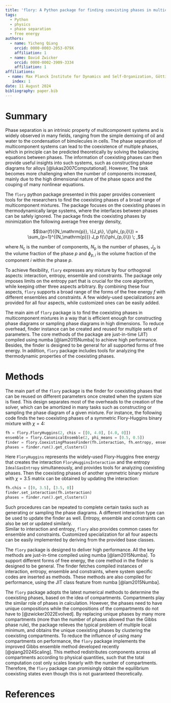 ```yaml
---
title: 'flory: A Python package for finding coexisting phases in multicomponent mixtures'
tags:
  - Python
  - physics
  - phase separation
  - free energy
authors:
  - name: Yicheng Qiang
    orcid: 0000-0003-2053-079X
    affiliation: 1
  - name: David Zwicker
    orcid: 0000-0002-3909-3334
    affiliation: 1
affiliations:
 - name: Max Planck Institute for Dynamics and Self-Organization, Göttingen, Germany
   index: 1
date: 11 August 2024
bibliography: paper.bib
---
```


# Summary

Phase separation is an intrinsic property of multicomponent systems and is widely observed in many fields, ranging from the simple demixing of oil and water to the condensation of bimolecules in cells.
The phase separation of multicomponent systems can lead to the coexistence of multiple phases, which in principle can be predicted theoretically by solving the balancing equations between phases.
The information of coexisting phases can then provide useful insights into such systems, such as constructing phase diagrams for alloys [@lukas2007Computational].
However, The task becomes more challenging when the number of components increased, mainly due to the high dimensional nature of the phase space and the couping of many nonlinear equations.

The `flory` python package presented in this paper provides convenient tools for the researchers to find the coexisting phases of a broad range of multicomponent mixtures.
The package focuses on the coexisting phases in thermodynamically large systems, where the interfaces between phases can be safely ignored.
The package finds the coexisting phases by minimization the following average free energy density,

$$\bar{f}({N_\mathrm{p}}, \{J_p\}, \{\phi_{p,i}\}) = \sum_{p=1}^{{N_\mathrm{p}}} J_p f(\{\phi_{p,i}\}) \; ,$$

where $N_\mathrm{c}$ is the number of components, $N_\mathrm{p}$ is the number of phases, $J_p$ is the volume fraction of the phase $p$ and $\phi_{p,i}$ is the volume fraction of the component $i$ within the phase $p$.

To achieve flexibility, `flory` expresses any mixture by four orthogonal aspects: interaction, entropy, ensemble and constraints.
The package only imposes limits on the entropy part that is crucial for the core algorithm, while keeping other three aspects arbitrary.
By combining these four aspects, `flory` supports a broad range of the forms of the free energy $f$ with different ensembles and constraints.
A few widely-used specializations are provided for all four aspects, while customized ones can be easily added.

<!-- Each phase is considered to be homogeneous with a energy density -->
<!-- $$f(\{\phi_i\}) = \frac{1}{2}\sum_{i,j=1}^{N_\mathrm{c}} \chi_{ij} \phi_i \phi_j + \sum_{i=1}^{N_\mathrm{c}} \frac{\phi_i}{l_i} \ln \phi_i \; ,$$

where $\chi_{ij}$ is the Flory-Huggins interaction between component $i$ and $j$, and $l_i$ is the relative molecule size of the component $i$.
The package has the direct control over the average volume fractions of all components $\bar{\phi}_i = \sum_p J_p \phi_i^{(m)}$, allows the researchers to find coexisting phases at a fixed system composition. -->

The main aim of `flory` package is to find the coexisting phases in multicomponent mixtures in a way that is efficient enough for constructing phase diagrams or sampling phase diagrams in high dimensions.
To reduce overhead, finder instance can be created and reused for multiple sets of parameters.
The core methods of the package are just-in-time (JIT) compiled using numba [@lam2015Numba] to achieve high performance.
Besides, the finder is designed to be general for all supported forms of free energy.
In addition, `flory` package includes tools for analyzing the thermodynamic properties of the coexisting phases.

# Methods

The main part of the `flory` package is the finder for coexisting phases that can be reused on different parameters once created when the system size is fixed.
This design separates most of the overheads to the creation of the solver, which can be amortized in many tasks such as constructing or sampling the phase diagram of a given mixture.
For instance, the following code finds the two coexisting phases of a symmetric Flory-Huggins binary mixture with $\chi=4$:
```python
fh = flory.FloryHuggins(2, chis = [[0, 4.0], [4.0, 0]])
ensemble = flory.CanonicalEnsemble(2, phi_means = [0.5, 0.5])
finder = flory.CoexistingPhasesFinder(fh.interaction, fh.entropy, ensemble)
phases = finder.run().get_clusters()
```
Here `FloryHuggins` represents the widely-used Flory-Huggins free energy that creates the interaction `FloryHugginsInteraction` and the entropy `IdealGasEntropy` simultaneously, and provides tools for analyzing coexisting phases. 
Then the coexisting phases of another symmetric binary mixture with $\chi=3.5$ matrix can be obtained by updating the interaction:
```python
fh.chis = [[0, 3.5], [3.5, 0]]
finder.set_interaction(fh.interaction)
phases = finder.run().get_clusters()
```
Such procedures can be repeated to complete certain tasks such as generating or sampling the phase diagrams.
A different interaction type can be used to update the finder as well.
Entropy, ensemble and constraints can also be set or updated similarly.  
Similar to interaction and entropy, `flory` also provides common cases for ensemble and constraints.
Customized specialization for all four aspects can be easily implemented by deriving from the provided base classes.

The `flory` package is designed to deliver high performance.
All the key methods are just-in-time compiled using numba [@lam2015Numba].
To support different forms of free energy, the core method in the finder is designed to be general.
The finder fetches compiled instances of interaction, entropy, ensemble and constraints, where system specific codes are inserted as methods.
These methods are also compiled for performance, using the JIT class feature from numba [@lam2015Numba].

The `flory` package adopts the latest numerical methods to determine the coexisting phases, based on the idea of compartments.
Compartments play the similar role of phases in calculation.
However, the phases need to have unique compositions while the compositions of the compartments do not have to [@zwicker2022Evolved].
By replacing unique phases by many more compartments (more than the number of phases allowed than the Gibbs phase rule), the package relieves the typical problem of multiple local minimum, and obtains the unique coexisting phases by clustering the coexisting compartments.
To reduce the influence of using many compartments on performance, the `flory` package implements the improved Gibbs ensemble method developed recently [@qiang2024Scaling].
This method redistributes components across all compartments according to physical quantities, such that the total computation cost only scales linearly with the number of compartments.
Therefore, the `flory` package can promisingly obtain the equilibrium coexisting states even though this is not guaranteed theoretically. 
# References